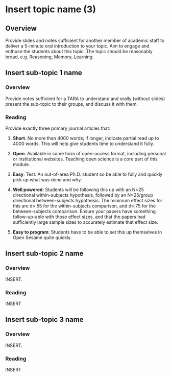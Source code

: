# Insert topic name (3)

## Overview

Provide slides and notes sufficient for another member of academic staff to
deliver a 5-minute oral introduction to your topic. Aim to engage and enthuse
the students about this topic. The topic should be reasonably broad, e.g.
Reasoning, Memory, Learning.

## Insert sub-topic 1 name

### Overview

Provide notes sufficient for a TARA to understand and orally (without slides)
present the sub-topic to their groups, and discuss it with them.

### Reading

Provide exactly three primary journal articles that:

1. **Short**. No more than 4000 words; if longer, indicate partial read up to
   4000 words. This will help give students time to understand it fully.

2. **Open**. Available in some form of open-access format, including personal or
   institutional websites. Teaching open science is a core part of this module.

3. **Easy**. Test: An out-of-area Ph.D. student so be able to fully and quickly
   pick up what was done and why.

4. **Well powered**: Students will be following this up with an N=25 directional
   within-subjects hypothesis, followed by an N=25/group directional
   between-subjects hypothesis. The minimum effect sizes for this are d=.55 for
   the within-subjects comparison, and d=.75 for the between-subjects
   comparison. Ensure your papers have something follow-up-able with those
   effect sizes, and that the papers had sufficiently large sample sizes to
   accurately estimate that effect size.

5. **Easy to program**: Students have to be able to set this up themselves in
   Open Sesame quite quickly.

## Insert sub-topic 2 name

### Overview

INSERT.

### Reading

INSERT

## Insert sub-topic 3 name

### Overview

INSERT.

### Reading

INSERT
